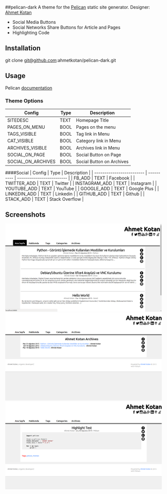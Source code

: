 ##pelican-dark
A theme for the [Pelican](http://getpelican.com) static site generator.
Designer: [Ahmet Kotan](http://ahmetkotan.com.tr)

* Social Media Buttons
* Social Networks Share Buttons for Article and Pages
* Highlighting Code

## Installation
git clone git@github.com:ahmetkotan/pelican-dark.git

## Usage
Pelican [documentation](http://docs.getpelican.com/en/latest/)

### Theme Options
| Config                    | Type       | Description               |
| ------------------------- | ---------- | ------------------------- |
| SITEDESC        			| TEXT       | Homepage Title            |
| PAGES_ON_MENU				| BOOL		 | Pages on the menu		 |
| TAGS_VISIBLE				| BOOL		 | Tag link in Menu			 |
| CAT_VISIBLE				| BOOL		 | Category link in Menu	 |
| ARCHIVES_VISIBLE			| BOOL		 | Archives link in Menu	 |
| SOCIAL_ON_PAGE			| BOOL		 | Social Button on Page	 |
| SOCIAL_ON_ARCHIVES		| BOOL		 | Social Button on Archives |


####Social
| Config                    | Type       | Description               |
| ------------------------- | ---------- | ------------------------- |
| FB_ADD					| TEXT		 | Facebook					 |
| TWITTER_ADD				| TEXT		 | Twitter					 |
| INSTAGRAM_ADD				| TEXT		 | Instagram				 |
| YOUTUBE_ADD				| TEXT		 | YouTube					 |
| GOOGLE_ADD				| TEXT		 | Google Plus				 |
| LINKEDIN_ADD				| TEXT		 | Linkedin					 |
| GITHUB_ADD				| TEXT		 | Github					 |
| STACK_ADD					| TEXT		 | Stack Overflow			 |

## Screenshots
![pelican-dark1](screenshot.png)
![pelican-dark2](screenshot2.png)
![pelican-dark3](screenshot3.png)